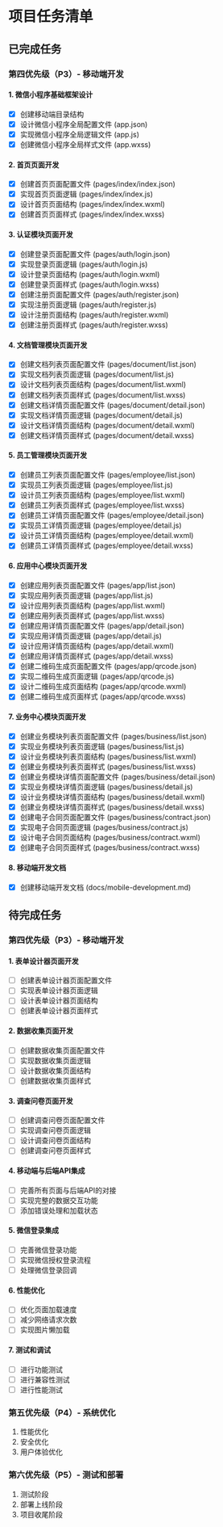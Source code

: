 # 项目任务清单

## 已完成任务

### 第四优先级（P3）- 移动端开发

#### 1. 微信小程序基础框架设计
- [x] 创建移动端目录结构
- [x] 设计微信小程序全局配置文件 (app.json)
- [x] 实现微信小程序全局逻辑文件 (app.js)
- [x] 创建微信小程序全局样式文件 (app.wxss)

#### 2. 首页页面开发
- [x] 创建首页页面配置文件 (pages/index/index.json)
- [x] 实现首页页面逻辑 (pages/index/index.js)
- [x] 设计首页页面结构 (pages/index/index.wxml)
- [x] 创建首页页面样式 (pages/index/index.wxss)

#### 3. 认证模块页面开发
- [x] 创建登录页面配置文件 (pages/auth/login.json)
- [x] 实现登录页面逻辑 (pages/auth/login.js)
- [x] 设计登录页面结构 (pages/auth/login.wxml)
- [x] 创建登录页面样式 (pages/auth/login.wxss)
- [x] 创建注册页面配置文件 (pages/auth/register.json)
- [x] 实现注册页面逻辑 (pages/auth/register.js)
- [x] 设计注册页面结构 (pages/auth/register.wxml)
- [x] 创建注册页面样式 (pages/auth/register.wxss)

#### 4. 文档管理模块页面开发
- [x] 创建文档列表页面配置文件 (pages/document/list.json)
- [x] 实现文档列表页面逻辑 (pages/document/list.js)
- [x] 设计文档列表页面结构 (pages/document/list.wxml)
- [x] 创建文档列表页面样式 (pages/document/list.wxss)
- [x] 创建文档详情页面配置文件 (pages/document/detail.json)
- [x] 实现文档详情页面逻辑 (pages/document/detail.js)
- [x] 设计文档详情页面结构 (pages/document/detail.wxml)
- [x] 创建文档详情页面样式 (pages/document/detail.wxss)

#### 5. 员工管理模块页面开发
- [x] 创建员工列表页面配置文件 (pages/employee/list.json)
- [x] 实现员工列表页面逻辑 (pages/employee/list.js)
- [x] 设计员工列表页面结构 (pages/employee/list.wxml)
- [x] 创建员工列表页面样式 (pages/employee/list.wxss)
- [x] 创建员工详情页面配置文件 (pages/employee/detail.json)
- [x] 实现员工详情页面逻辑 (pages/employee/detail.js)
- [x] 设计员工详情页面结构 (pages/employee/detail.wxml)
- [x] 创建员工详情页面样式 (pages/employee/detail.wxss)

#### 6. 应用中心模块页面开发
- [x] 创建应用列表页面配置文件 (pages/app/list.json)
- [x] 实现应用列表页面逻辑 (pages/app/list.js)
- [x] 设计应用列表页面结构 (pages/app/list.wxml)
- [x] 创建应用列表页面样式 (pages/app/list.wxss)
- [x] 创建应用详情页面配置文件 (pages/app/detail.json)
- [x] 实现应用详情页面逻辑 (pages/app/detail.js)
- [x] 设计应用详情页面结构 (pages/app/detail.wxml)
- [x] 创建应用详情页面样式 (pages/app/detail.wxss)
- [x] 创建二维码生成页面配置文件 (pages/app/qrcode.json)
- [x] 实现二维码生成页面逻辑 (pages/app/qrcode.js)
- [x] 设计二维码生成页面结构 (pages/app/qrcode.wxml)
- [x] 创建二维码生成页面样式 (pages/app/qrcode.wxss)

#### 7. 业务中心模块页面开发
- [x] 创建业务模块列表页面配置文件 (pages/business/list.json)
- [x] 实现业务模块列表页面逻辑 (pages/business/list.js)
- [x] 设计业务模块列表页面结构 (pages/business/list.wxml)
- [x] 创建业务模块列表页面样式 (pages/business/list.wxss)
- [x] 创建业务模块详情页面配置文件 (pages/business/detail.json)
- [x] 实现业务模块详情页面逻辑 (pages/business/detail.js)
- [x] 设计业务模块详情页面结构 (pages/business/detail.wxml)
- [x] 创建业务模块详情页面样式 (pages/business/detail.wxss)
- [x] 创建电子合同页面配置文件 (pages/business/contract.json)
- [x] 实现电子合同页面逻辑 (pages/business/contract.js)
- [x] 设计电子合同页面结构 (pages/business/contract.wxml)
- [x] 创建电子合同页面样式 (pages/business/contract.wxss)

#### 8. 移动端开发文档
- [x] 创建移动端开发文档 (docs/mobile-development.md)

## 待完成任务

### 第四优先级（P3）- 移动端开发

#### 1. 表单设计器页面开发
- [ ] 创建表单设计器页面配置文件
- [ ] 实现表单设计器页面逻辑
- [ ] 设计表单设计器页面结构
- [ ] 创建表单设计器页面样式

#### 2. 数据收集页面开发
- [ ] 创建数据收集页面配置文件
- [ ] 实现数据收集页面逻辑
- [ ] 设计数据收集页面结构
- [ ] 创建数据收集页面样式

#### 3. 调查问卷页面开发
- [ ] 创建调查问卷页面配置文件
- [ ] 实现调查问卷页面逻辑
- [ ] 设计调查问卷页面结构
- [ ] 创建调查问卷页面样式

#### 4. 移动端与后端API集成
- [ ] 完善所有页面与后端API的对接
- [ ] 实现完整的数据交互功能
- [ ] 添加错误处理和加载状态

#### 5. 微信登录集成
- [ ] 完善微信登录功能
- [ ] 实现微信授权登录流程
- [ ] 处理微信登录回调

#### 6. 性能优化
- [ ] 优化页面加载速度
- [ ] 减少网络请求次数
- [ ] 实现图片懒加载

#### 7. 测试和调试
- [ ] 进行功能测试
- [ ] 进行兼容性测试
- [ ] 进行性能测试

### 第五优先级（P4）- 系统优化
1. 性能优化
2. 安全优化
3. 用户体验优化

### 第六优先级（P5）- 测试和部署
1. 测试阶段
2. 部署上线阶段
3. 项目收尾阶段